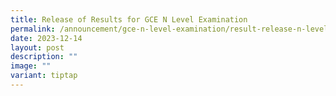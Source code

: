```yaml
---
title: Release of Results for GCE N Level Examination
permalink: /announcement/gce-n-level-examination/result-release-n-level-exam/
date: 2023-12-14
layout: post
description: ""
image: ""
variant: tiptap
---
```

